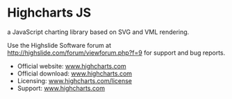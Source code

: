 # Highcharts JS 
  a JavaScript charting library based on SVG and VML rendering.

Use the Highslide Software forum at http://highslide.com/forum/viewforum.php?f=9 for support and bug reports.

- Official website:  www.highcharts.com
- Official download: www.highcharts.com
- Licensing:         www.highcharts.com/license
- Support:           www.highcharts.com
